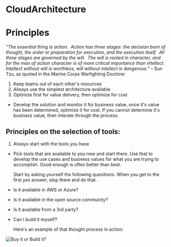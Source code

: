 # CloudArchitecture

# Principles
*“The essential thing is action.  Action has three stages: the decision born of thought, the order or preparation for execution, and the execution itself.  All three stages are governed by the will.  The will is rooted in character, and for the man of action character is of more critical importance than intellect.  Intellect without will is worthless, will without intellect is dangerous.”* – Sun Tzu, as quoted in the Marine Corps Warfighting Doctrine

1. Keep teams out of each other's resources
2. Always use the simplest architecture available
3. Optimize first for value delivery, then optimize for cost
*  Develop the solution and monitor it for business value, once it's value has been determined, optimize it for cost. If you cannot determine it's business value, then interate through the process.
## Principles on the selection of tools:
1. Always start with the tools you have
*   Pick tools that are available to you *now* and start there. Use that to develop the use cases and business values for what you are trying to accomplish. Good enough is often better than best.

    Start by asking yourself the following quesitions. When you get to the first *yes* answer, stop there and do that.

*   Is it available in AWS or Azure?
*   Is it available in the open source community?
*   Is it available from a 3rd party?
*   Can I build it myself?

    Here's an example of that thought process in action:

![Buy it or Build it?](https://s3.amazonaws.com/fortunecookiezen/github/images/tool_decision_tree-3.png)
